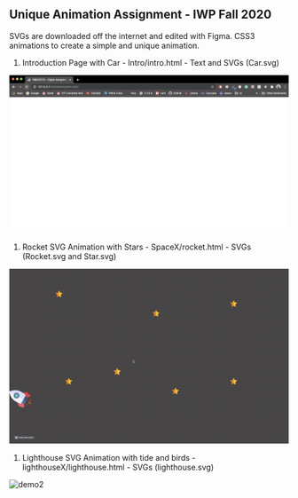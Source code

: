 ## Unique Animation Assignment - IWP Fall 2020

SVGs are downloaded off the internet and edited with Figma. CSS3 animations to create a simple and unique animation. 

1. Introduction Page with Car - Intro/intro.html - Text and SVGs (Car.svg)

![demo3](img/demo3.gif)

1. Rocket SVG Animation with Stars - SpaceX/rocket.html - SVGs (Rocket.svg and Star.svg)

![demo](img/demo.gif)

1. Lighthouse SVG Animation with tide and birds - lighthouseX/lighthouse.html - SVGs (lighthouse.svg)

![demo2](img/demo2.gif)
